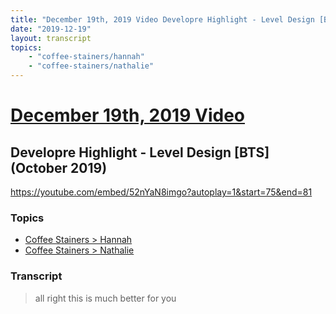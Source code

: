 ```yaml
---
title: "December 19th, 2019 Video Developre Highlight - Level Design [BTS] (October 2019)"
date: "2019-12-19"
layout: transcript
topics:
    - "coffee-stainers/hannah"
    - "coffee-stainers/nathalie"
---
```

# [December 19th, 2019 Video](../2019-12-19.md)
## Developre Highlight - Level Design [BTS] (October 2019)
https://youtube.com/embed/52nYaN8imgo?autoplay=1&start=75&end=81

### Topics
* [Coffee Stainers > Hannah](../topics/coffee-stainers/hannah.md)
* [Coffee Stainers > Nathalie](../topics/coffee-stainers/nathalie.md)

### Transcript

> all right this is much better for you
